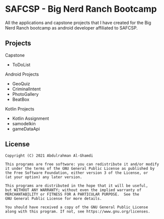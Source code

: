 # SAFCSP - Big Nerd Ranch Bootcamp

All the applications and capstone projects that I have created for the Big Nerd Ranch bootcamp as android developer affiliated to SAFCSP.

## Projects

Capstone
* ToDoList

Android Projects
* GeoQuiz
* CriminalIntent
* PhotoGallery
* BeatBox

Kotlin Projects
* Kotlin Assignment
* samodelkin
* gameDataApi

## License

```
Copyright (C) 2021 Abdulrahman Al-Ghamdi

This programs are free software: you can redistribute it and/or modify
it under the terms of the GNU General Public License as published by
the Free Software Foundation, either version 3 of the License, or
(at your option) any later version.

This programs are distributed in the hope that it will be useful,
but WITHOUT ANY WARRANTY; without even the implied warranty of
MERCHANTABILITY or FITNESS FOR A PARTICULAR PURPOSE.  See the
GNU General Public License for more details.

You should have received a copy of the GNU General Public License
along with this program. If not, see https://www.gnu.org/licenses.
```